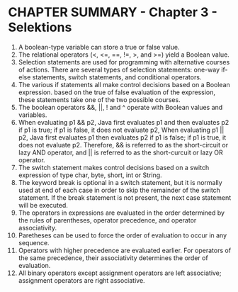 # CHAPTER SUMMARY - Chapter 3 - Selektions
1. A boolean-type variable can store a true or false value.
2. The relational operators (<, <=, ==, !=, >, and >=) yield a Boolean value.
3. Selection statements are used for programming with alternative courses of actions. There are several types of selection statements: one-way if-else statements, switch statements, and conditional operators.
4. The various if statements all make control decisions based on a Boolean expression. based on the true of false evaluation of the expression, these statements take one of the two possible courses.
5. The boolean operators &&, ||, ! and ^ operate with Boolean values and variables.
6. When evaluating p1 && p2, Java first evaluates p1 and then evaluates p2 if p1 is true; if p1 is false, it does not evaluate p2, When evaluating p1 || p2, Java first evaluates p1 then evaluates p2 if p1 is false; if p1 is true, it does not evaluate p2. Therefore, && is referred to as the short-circuit or lazy AND operator, and || is referred to as the short-curcuit or lazy OR operator.
7. The switch statement makes control decisions based on a switch expression of type char, byte, short, int or String.
8. The keyword break is optional in a switch statement, but it is normally used at end of each case in order to skip the remainder of the switch statement. If the break statement is not present, the next case statement will be executed.
9. The operators in expressions are evaluated in the order determined by the rules of parentheses, operator precedence, and operator associativity.
10. Paretheses can be used to force the order of evaluation to occur in any sequence.
11. Operators with higher precedence are evaluated earlier. For operators of the same precedence, their associativity determines the order of evaluation.
12. All binary operators except assignment operators are left associative; assignment operators are right associative.